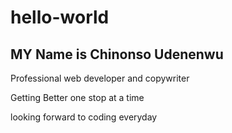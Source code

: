 # hello-world

## MY Name is Chinonso Udenenwu

Professional web developer and copywriter 

Getting Better one stop at a time

looking forward to coding everyday
